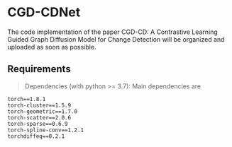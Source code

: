 # CGD-CDNet
The code implementation of the paper CGD-CD: A Contrastive Learning Guided Graph Diffusion Model for Change Detection will be organized and uploaded as soon as possible.

## Requirements
> Dependencies (with python >= 3.7): Main dependencies are
```
torch==1.8.1
torch-cluster==1.5.9
torch-geometric==1.7.0
torch-scatter==2.0.6
torch-sparse==0.6.9
torch-spline-conv==1.2.1
torchdiffeq==0.2.1
```



